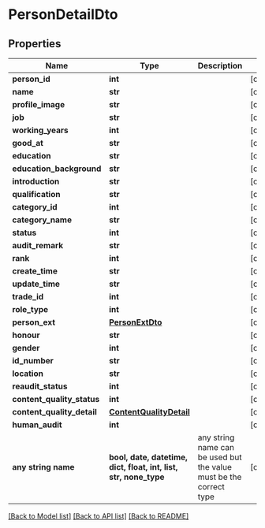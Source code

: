 # PersonDetailDto


## Properties
Name | Type | Description | Notes
------------ | ------------- | ------------- | -------------
**person_id** | **int** |  | [optional] 
**name** | **str** |  | [optional] 
**profile_image** | **str** |  | [optional] 
**job** | **str** |  | [optional] 
**working_years** | **int** |  | [optional] 
**good_at** | **str** |  | [optional] 
**education** | **str** |  | [optional] 
**education_background** | **str** |  | [optional] 
**introduction** | **str** |  | [optional] 
**qualification** | **str** |  | [optional] 
**category_id** | **int** |  | [optional] 
**category_name** | **str** |  | [optional] 
**status** | **int** |  | [optional] 
**audit_remark** | **str** |  | [optional] 
**rank** | **int** |  | [optional] 
**create_time** | **str** |  | [optional] 
**update_time** | **str** |  | [optional] 
**trade_id** | **int** |  | [optional] 
**role_type** | **int** |  | [optional] 
**person_ext** | [**PersonExtDto**](PersonExtDto.md) |  | [optional] 
**honour** | **str** |  | [optional] 
**gender** | **int** |  | [optional] 
**id_number** | **str** |  | [optional] 
**location** | **str** |  | [optional] 
**reaudit_status** | **int** |  | [optional] 
**content_quality_status** | **int** |  | [optional] 
**content_quality_detail** | [**ContentQualityDetail**](ContentQualityDetail.md) |  | [optional] 
**human_audit** | **int** |  | [optional] 
**any string name** | **bool, date, datetime, dict, float, int, list, str, none_type** | any string name can be used but the value must be the correct type | [optional]

[[Back to Model list]](../README.md#documentation-for-models) [[Back to API list]](../README.md#documentation-for-api-endpoints) [[Back to README]](../README.md)


